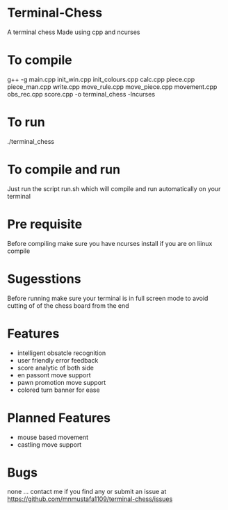 # Terminal-Chess

A terminal chess
Made using cpp and ncurses

# To compile 

g++ -g main.cpp init_win.cpp init_colours.cpp calc.cpp piece.cpp piece_man.cpp write.cpp move_rule.cpp move_piece.cpp movement.cpp obs_rec.cpp score.cpp -o terminal_chess -lncurses

# To run

./terminal_chess

# To compile and run 

Just run the script run.sh which will compile and run automatically on your terminal

# Pre requisite 

Before compiling make sure you have ncurses install if you are on liinux compile 

# Sugesstions

Before running make sure your terminal is in full screen mode to avoid cutting of of the chess board from the end

# Features

- intelligent obsatcle recognition
- user friendly error feedback
- score analytic of both side
- en passont move support
- pawn promotion move support
- colored turn banner for ease

# Planned Features

- mouse based movement
- castling move support

 # Bugs 
 none ... contact me if you find any
 or submit an issue at https://github.com/mnmustafa1109/terminal-chess/issues